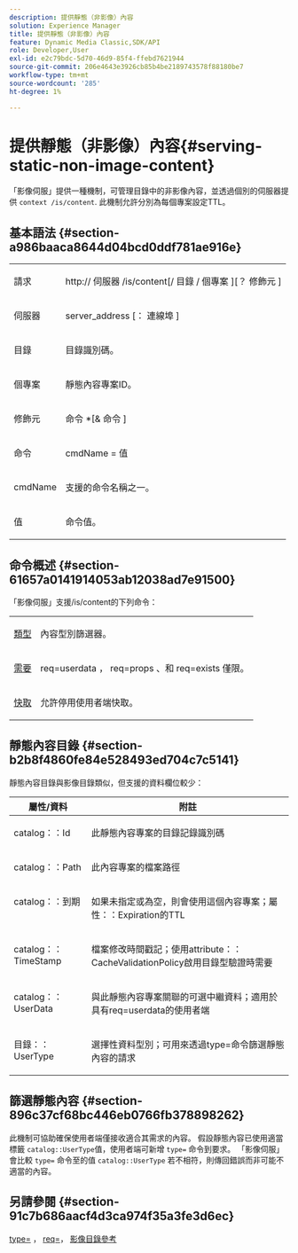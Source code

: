 ```yaml
---
description: 提供靜態（非影像）內容
solution: Experience Manager
title: 提供靜態（非影像）內容
feature: Dynamic Media Classic,SDK/API
role: Developer,User
exl-id: e2c79bdc-5d70-46d9-85f4-ffebd7621944
source-git-commit: 206e4643e3926cb85b4be2189743578f88180be7
workflow-type: tm+mt
source-wordcount: '285'
ht-degree: 1%

---
```


# 提供靜態（非影像）內容{#serving-static-non-image-content}

「影像伺服」提供一種機制，可管理目錄中的非影像內容，並透過個別的伺服器提供 `context /is/content`. 此機制允許分別為每個專案設定TTL。

## 基本語法 {#section-a986baaca8644d04bcd0ddf781ae916e}

<table id="simpletable_4A6249F0C40747339524323EB0831CE4"> 
 <tr class="strow"> 
  <td class="stentry"> <p> <span class="codeph"> <span class="varname"> 請求 </span> </span> </p> </td> 
  <td class="stentry"> <p> <span class="codeph"> http:// <span class="varname"> 伺服器 </span>/is/content[/ <span class="varname"> 目錄 </span>/ <span class="varname"> 個專案 </span>][？ <span class="varname"> 修飾元 </span>] </span> </p> </td> 
 </tr> 
 <tr class="strow"> 
  <td class="stentry"> <p> <span class="codeph"> <span class="varname"> 伺服器 </span> </span> </p> </td> 
  <td class="stentry"> <p> <span class="codeph"> <span class="varname"> server_address </span>[： <span class="varname"> 連線埠 </span>] </span> </p> </td> 
 </tr> 
 <tr class="strow"> 
  <td class="stentry"> <p> <span class="codeph"> <span class="varname"> 目錄 </span> </span> </p> </td> 
  <td class="stentry"> <p>目錄識別碼。 </p> </td> 
 </tr> 
 <tr class="strow"> 
  <td class="stentry"> <p> <span class="codeph"> <span class="varname"> 個專案 </span> </span> </p> </td> 
  <td class="stentry"> <p>靜態內容專案ID。 </p> </td> 
 </tr> 
 <tr class="strow"> 
  <td class="stentry"> <p> <span class="codeph"> <span class="varname"> 修飾元 </span> </span> </p> </td> 
  <td class="stentry"> <p> <span class="codeph"> <span class="varname"> 命令 </span>*[&amp; <span class="varname"> 命令 </span>] </span> </p> </td> 
 </tr> 
 <tr class="strow"> 
  <td class="stentry"> <p> <span class="codeph"> <span class="varname"> 命令 </span> </span> </p> </td> 
  <td class="stentry"> <p> <span class="codeph"> <span class="varname"> cmdName </span>= <span class="varname"> 值 </span> </span> </p> </td> 
 </tr> 
 <tr class="strow"> 
  <td class="stentry"> <p> <span class="codeph"> <span class="varname"> cmdName </span> </span> </p> </td> 
  <td class="stentry"> <p>支援的命令名稱之一。 </p> </td> 
 </tr> 
 <tr class="strow"> 
  <td class="stentry"> <p> <span class="codeph"> <span class="varname"> 值 </span> </span> </p> </td> 
  <td class="stentry"> <p>命令值。 </p> </td> 
 </tr> 
</table>

## 命令概述 {#section-61657a0141914053ab12038ad7e91500}

「影像伺服」支援/is/content的下列命令：

<table id="simpletable_1D96BA1AB5394B3C9B91D46617AFC0FA"> 
 <tr class="strow"> 
  <td class="stentry"> <a href="../../../../../is-api/http-ref/image-serving-api-ref/c-http-protocol-reference/c-command-reference/r-type.md#reference-89094fd1c50c444eb082cd266769cccb" type="reference" format="dita" scope="local"> 類型 </a> </td> 
  <td class="stentry"> <p>內容型別篩選器。 </p> </td> 
 </tr> 
 <tr class="strow"> 
  <td class="stentry"> <a href="../../../../../is-api/http-ref/image-serving-api-ref/c-http-protocol-reference/c-command-reference/r-req/r-req.md#reference-907cdb4a97034db7ad94695f25552e76" type="reference" format="dita" scope="local"> 需要 </a> </td> 
  <td class="stentry"> <p> <span class="codeph"> req=userdata </span>， <span class="codeph"> req=props </span>、和 <span class="codeph"> req=exists </span> 僅限。 </p> </td> 
 </tr> 
 <tr class="strow"> 
  <td class="stentry"> <a href="../../../../../is-api/http-ref/image-serving-api-ref/c-http-protocol-reference/c-command-reference/r-is-http-cache.md#reference-168189bee4ce4d1189d427891f22be2e" type="reference" format="dita" scope="local"> 快取 </a> </td> 
  <td class="stentry"> <p>允許停用使用者端快取。 </p> </td> 
 </tr> 
</table>

## 靜態內容目錄 {#section-b2b8f4860fe84e528493ed704c7c5141}

靜態內容目錄與影像目錄類似，但支援的資料欄位較少：

<table id="table_3B111EC3AA1044FB9B659FD54BADDC39"> 
 <thead> 
  <tr> 
   <th class="entry"> <b> 屬性/資料</b> </th> 
   <th class="entry"> <b> 附註</b> </th> 
  </tr> 
 </thead>
 <tbody> 
  <tr valign="top"> 
   <td> <p> <span class="codeph"> catalog：：Id </span> </p> </td> 
   <td> <p> 此靜態內容專案的目錄記錄識別碼 </p> </td> 
  </tr> 
  <tr valign="top"> 
   <td> <p> <span class="codeph"> catalog：：Path </span> </p> </td> 
   <td> <p> 此內容專案的檔案路徑 </p> </td> 
  </tr> 
  <tr valign="top"> 
   <td> <p> <span class="codeph"> catalog：：到期 </span> </p> </td> 
   <td> <p> 如果未指定或為空，則會使用這個內容專案；屬性：：Expiration的TTL </p> </td> 
  </tr> 
  <tr valign="top"> 
   <td> <p> <span class="codeph"> catalog：：TimeStamp </span> </p> </td> 
   <td> <p> 檔案修改時間戳記；使用attribute：：CacheValidationPolicy啟用目錄型驗證時需要 </p> </td> 
  </tr> 
  <tr valign="top"> 
   <td> <p> <span class="codeph"> catalog：：UserData </span> </p> </td> 
   <td> <p> 與此靜態內容專案關聯的可選中繼資料；適用於具有req=userdata的使用者端 </p> </td> 
  </tr> 
  <tr valign="top"> 
   <td> <p> <span class="codeph"> 目錄：：UserType </span> </p> </td> 
   <td> <p> 選擇性資料型別；可用來透過type=命令篩選靜態內容的請求 </p> </td> 
  </tr> 
 </tbody> 
</table>

## 篩選靜態內容 {#section-896c37cf68bc446eb0766fb378898262}

此機制可協助確保使用者端僅接收適合其需求的內容。 假設靜態內容已使用適當標籤 `catalog::UserType`值，使用者端可新增 `type=` 命令到要求。 「影像伺服」會比較 `type=` 命令至的值 `catalog::UserType` 若不相符，則傳回錯誤而非可能不適當的內容。

## 另請參閱 {#section-91c7b686aacf4d3ca974f35a3fe3d6ec}

[type=](../../../../../is-api/http-ref/image-serving-api-ref/c-http-protocol-reference/c-command-reference/r-type.md#reference-89094fd1c50c444eb082cd266769cccb) ， [req=](../../../../../is-api/http-ref/image-serving-api-ref/c-http-protocol-reference/c-command-reference/r-req/r-req.md#reference-907cdb4a97034db7ad94695f25552e76)， [影像目錄參考](../../../../../is-api/image-catalog/image-serving-api-ref/c-image-catalog-reference/c-overview/c-overview.md#concept-9ce2b6a133de45f783e95cabc5810ac3)
